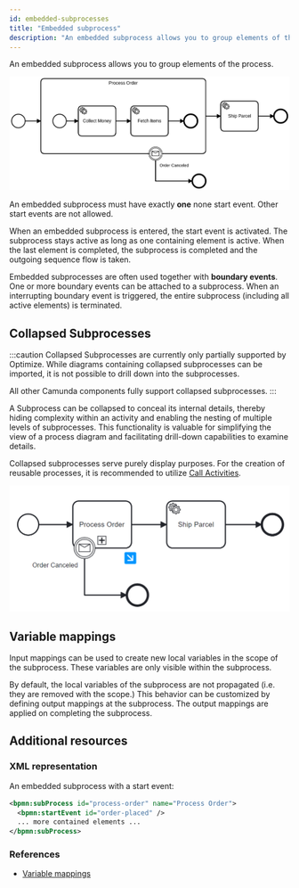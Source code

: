 ```yaml
---
id: embedded-subprocesses
title: "Embedded subprocess"
description: "An embedded subprocess allows you to group elements of the process."
---
```


An embedded subprocess allows you to group elements of the process.

![embedded-subprocess](assets/embedded-subprocess.png)

An embedded subprocess must have exactly **one** none start event. Other start events are not allowed.

When an embedded subprocess is entered, the start event is activated. The subprocess stays active as long as one containing element is active. When the last element is completed, the subprocess is completed and the outgoing sequence flow is taken.

Embedded subprocesses are often used together with **boundary events**. One or more boundary events can be attached to a subprocess. When an interrupting boundary event is triggered, the entire subprocess (including all active elements) is terminated.

## Collapsed Subprocesses

:::caution
Collapsed Subprocesses are currently only partially supported by Optimize. While diagrams containing collapsed subprocesses can be imported, it is not possible to drill down into the subprocesses.

All other Camunda components fully support collapsed subprocesses.
:::

A Subprocess can be collapsed to conceal its internal details, thereby hiding complexity within an activity and enabling the nesting of multiple levels of subprocesses. This functionality is valuable for simplifying the view of a process diagram and facilitating drill-down capabilities to examine details.

Collapsed subprocesses serve purely display purposes. For the creation of reusable processes, it is recommended to utilize [Call Activities](../call-activities/call-activities.md).

![collapsed-subprocess](assets/collapsed-subprocess.png)

## Variable mappings

Input mappings can be used to create new local variables in the scope of the subprocess. These variables are only visible within the subprocess.

By default, the local variables of the subprocess are not propagated (i.e. they are removed with the scope.) This behavior can be customized by defining output mappings at the subprocess. The output mappings are applied on completing the subprocess.

## Additional resources

### XML representation

An embedded subprocess with a start event:

```xml
<bpmn:subProcess id="process-order" name="Process Order">
  <bpmn:startEvent id="order-placed" />
  ... more contained elements ...
</bpmn:subProcess>
```

### References

- [Variable mappings](/components/concepts/variables.md#inputoutput-variable-mappings)
